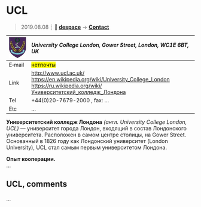 # UCL
> 2019.08.08 ┊ **🚀 [despace](index.md)** → **[Contact](contact.md)**

|[![](f/contact/u/ucl_logo1_thumb.jpg)](f/contact/u/ucl_logo1.png)|*University College London, Gower Street, London, WC1E 6BT, UK*|
|:--|:--|
|E‑mail| <mark>нетпочты</mark> |
|Link| <http://www.ucl.ac.uk/><br> <https://en.wikipedia.org/wiki/University_College_London> <https://ru.wikipedia.org/wiki/Университетский_колледж_Лондона>  |
|Tel| +44(0)20-7679-2000 , fax: … |
|Etc| … |

**Университетский колледж Лондона** *(англ. University College London, UCL)* — университет города Лондон, входящий в состав Лондонского университета. Расположен в самом центре столицы, на Gower Street. Основанный в 1826 году как Лондонский университет (London University), UCL стал самым первым университетом Лондона.

**Опыт кооперации.**  
…


<p style="page-break-after:always"> </p>

## UCL, comments

…

